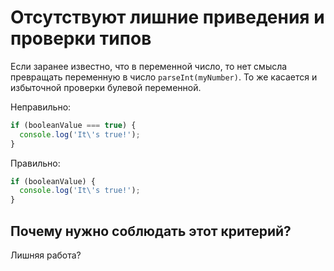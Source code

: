 # Отсутствуют лишние приведения и проверки типов

Если заранее известно, что в переменной число, то нет смысла превращать переменную в число `parseInt(myNumber)`. То же касается и избыточной проверки булевой переменной.

Неправильно:

```js
if (booleanValue === true) {
  console.log('It\'s true!');
}
```

Правильно:

```js
if (booleanValue) {
  console.log('It\'s true!');
}
```

## Почему нужно соблюдать этот критерий?

Лишняя работа?
